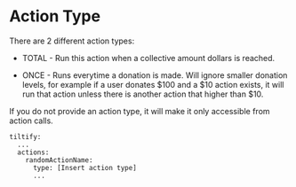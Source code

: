 Action Type
===========

There are 2 different action types:

- TOTAL - Run this action when a collective amount dollars is reached.

- ONCE - Runs everytime a donation is made. Will ignore smaller donation levels, for example if a user donates $100 and a $10 action exists, it will run that action unless there is another action that higher than $10.

If you do not provide an action type, it will make it only accessible from action calls.

```
tiltify:
  ...
  actions:
    randomActionName:
      type: [Insert action type]
	  ...
```
